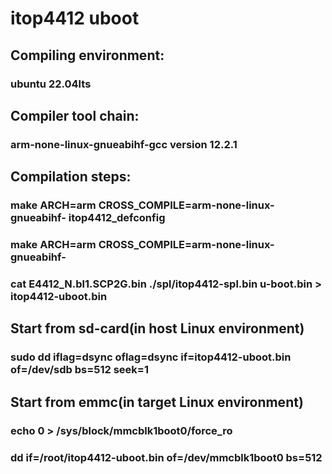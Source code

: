 # itop4412 uboot

## Compiling environment:
### ubuntu 22.04lts
## Compiler tool chain:
### arm-none-linux-gnueabihf-gcc version 12.2.1
## Compilation steps:
### make ARCH=arm CROSS_COMPILE=arm-none-linux-gnueabihf- itop4412_defconfig
### make ARCH=arm CROSS_COMPILE=arm-none-linux-gnueabihf-
### cat E4412_N.bl1.SCP2G.bin ./spl/itop4412-spl.bin u-boot.bin > itop4412-uboot.bin
## Start from sd-card(in host Linux environment)
### sudo dd iflag=dsync oflag=dsync if=itop4412-uboot.bin of=/dev/sdb bs=512 seek=1
## Start from emmc(in target Linux environment)
### echo 0 > /sys/block/mmcblk1boot0/force_ro
### dd if=/root/itop4412-uboot.bin of=/dev/mmcblk1boot0 bs=512
